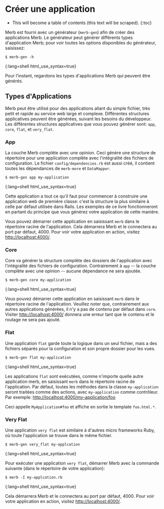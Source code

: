# Créer une application

* This will become a table of contents (this text will be scraped).
{:toc}

Merb est fourni avec un générateur (``merb-gen``)
afin de créer des applications Merb.
Le générateur peut générer différents types d'application Merb;
pour voir toutes les options disponibles du générateur, saisissez:

    $ merb-gen -h
{:lang=shell html_use_syntax=true}

Pour l'instant, regardons les types d'applications Merb
qui peuvent être générés.

## Types d'Applications
Merb peut être utilisé pour des applications allant du simple fichier, très petit et rapide
au service web large et complexe.
Différentes structures applicatives peuvent être générées,
suivant les besoins du développeur.
Les différentes structures applicatives que vous pouvez générer
sont: ``app``, ``core``, ``flat``, et ``very_flat``.

### App
La couche Merb complète avec une opinion.
Ceci génère une structure de répertoire pour une application complète
avec l'intégralité des fichiers de configuration.
Le fichier ``config/dependencies.rb`` est aussi créé,
il contient toutes les dépendances de ``merb-more`` et ``DataMapper``.

    $ merb-gen app my-application
{:lang=shell html_use_syntax=true}

Cette application a tout ce qu'il faut
pour commencer à construire une application web de première classe:
c'est la structure la plus similaire à celle par défaut utilisée dans Rails.
Les exemples de ce livre fonctionneront en partant du principe
que vous générez votre application de cette manière.

Vous pouvez démarrer cette application en saisissant ``merb``
dans le répertoire racine de l'application.
Cela démarrera Merb et le connectera au port par défaut, 4000.
Pour voir votre application en action, visitez <http://localhost:4000/>.

### Core
Core va générer la structure complète des dossiers de l'application
avec l'intégralité des fichiers de configuration.
Contrairement à  ``app`` -- la couche complète avec une opinion --
aucune dépendance ne sera ajoutée.

    $ merb-gen core my-application
{:lang=shell html_use_syntax=true}

Vous pouvez démarrer cette application en saisissant ``merb``
dans le répertoire racine de l'application.
Veuillez noter que, contrairement aux autres applications générées,
il n'y a pas de contenu par défaut dans ``core``.
Visiter <http://localhost:4000/> donnera une erreur
tant que le contenu et le routage ne sera pas ajouté.

### Flat
Une application ``flat`` garde toute la logique dans un seul fichier,
mais a des fichiers séparés pour la configuration et son propre dossier pour les vues.

    $ merb-gen flat my-application
{:lang=shell html_use_syntax=true}

Les applications ``flat`` sont exécutées, comme n'importe quelle autre application merb,
en saisissant ``merb`` dans le répertoire racine de l'application.
Par défaut, toutes les méthodes dans la classe ``my-application``
seront traitées comme des actions, avec ``my-application`` comme contrôleur.
Par exemple: <http://localhost:4000/my-application/foo>

Ceci appelle ``MyApplication#foo``
et affiche en sortie le template ``foo.html.*``.

### Very Flat
Une application ``very flat`` est similaire à d'autres micro frameworks Ruby,
où toute l'application se trouve dans le même fichier.

    $ merb-gen very_flat my-applcation
{:lang=shell html_use_syntax=true}

Pour exécuter une application ``very flat``, démarrer Merb avec la commande suivante
(dans le répertoire de votre application):

    $ merb -I my-applcation.rb
{:lang=shell html_use_syntax=true}

Cela démarrera Merb et le connectera au port par défaut, 4000.
Pour voir votre application en action, visitez <http://localhost:4000/>.
